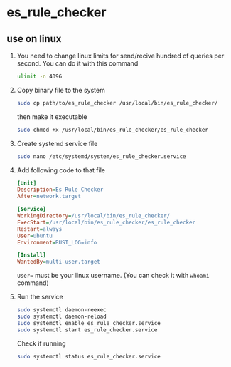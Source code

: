 # es_rule_checker


## use on linux 

1. You need to change linux limits for send/recive hundred of queries per second. You can do it with this command

    ```bash
    ulimit -n 4096
    ```

2. Copy binary file to the system
    ```bash
    sudo cp path/to/es_rule_checker /usr/local/bin/es_rule_checker/
    ```

    then make it executable

    ```bash
    sudo chmod +x /usr/local/bin/es_rule_checker/es_rule_checker
    ```

3. Create systemd service file
    ```bash
    sudo nano /etc/systemd/system/es_rule_checker.service
    ```

4. Add following code to that file
    ```ini
    [Unit]
    Description=Es Rule Checker
    After=network.target

    [Service]
    WorkingDirectory=/usr/local/bin/es_rule_checker/
    ExecStart=/usr/local/bin/es_rule_checker/es_rule_checker
    Restart=always
    User=ubuntu
    Environment=RUST_LOG=info

    [Install]
    WantedBy=multi-user.target

    ```

    `User=` must be your linux username. (You can check it with `whoami` command)

5. Run the service 
    ```bash
    sudo systemctl daemon-reexec
    sudo systemctl daemon-reload
    sudo systemctl enable es_rule_checker.service
    sudo systemctl start es_rule_checker.service
    ```

    Check if running
    ```bash
    sudo systemctl status es_rule_checker.service
    ```
